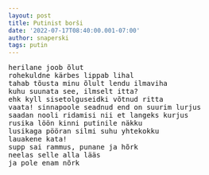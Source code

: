 ```yaml
---
layout: post
title: Putinist borši
date: '2022-07-17T08:40:00.001-07:00'
author: snaperski
tags: putin
---
```

<pre>
herilane joob õlut
rohekuldne kärbes lippab lihal
tahab tõusta minu õlult lendu ilmaviha
kuhu suunata see, ilmselt itta?
ehk kyll sisetolguseidki võtnud ritta
vaata! sinnapoole seadnud end on suurim lurjus
saadan nooli ridamisi nii et langeks kurjus
rusika löön kinni putinile näkku
lusikaga pööran silmi suhu yhtekokku
lauakene kata! 
supp sai rammus, punane ja hõrk
neelas selle alla lääs
ja pole enam nõrk
</pre>
